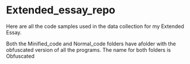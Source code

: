 # Extended_essay_repo
Here are all the code samples used in the data collection for my Extended Essay.

Both the Minified_code and Normal_code folders have afolder with the obfuscated version of all the programs. The name for both folders is Obfuscated
